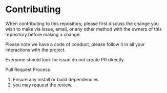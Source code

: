 # Contributing

When contributing to this repository, please first discuss the change you wish to make via issue, email, or any other method with the owners of this repository before making a change.

Please note we have a code of conduct, please follow it in all your interactions with the project.

Everyone should look for issue do not create PR directly 

Pull Request Process
1) Ensure any install or build dependencies
4) you may request the review.


